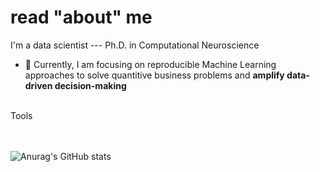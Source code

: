 # read "about" me

I'm a data scientist --- Ph.D. in Computational Neuroscience



- 🔭 Currently, I am focusing on reproducible Machine Learning approaches to solve quantitive business problems and **amplify data-driven decision-making**


<br>
Tools 



<br>
<br>
<br>


![Anurag's GitHub stats](https://github-readme-stats.vercel.app/api?username=viv-analytics&show_icons=true&theme=cobalt)


<!---
viv-analytics/viv-analytics is a ✨ special ✨ repository because its `README.md` (this file) appears on your GitHub profile.
--->
